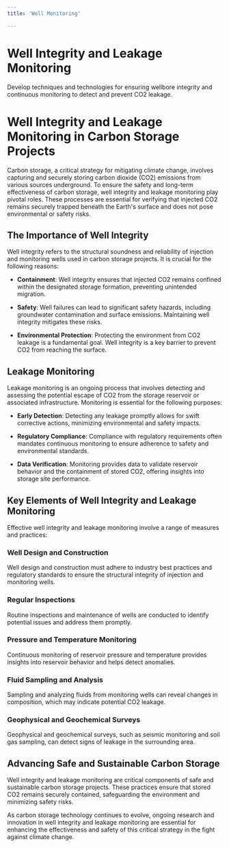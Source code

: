 ```yaml
---
title: 'Well Monitoring'

---
```


# Well Integrity and Leakage Monitoring

Develop techniques and technologies for ensuring wellbore integrity and continuous monitoring to detect and prevent CO2 leakage.

# Well Integrity and Leakage Monitoring in Carbon Storage Projects

Carbon storage, a critical strategy for mitigating climate change, involves capturing and securely storing carbon dioxide (CO2) emissions from various sources underground. To ensure the safety and long-term effectiveness of carbon storage, well integrity and leakage monitoring play pivotal roles. These processes are essential for verifying that injected CO2 remains securely trapped beneath the Earth's surface and does not pose environmental or safety risks.

## The Importance of Well Integrity

Well integrity refers to the structural soundness and reliability of injection and monitoring wells used in carbon storage projects. It is crucial for the following reasons:

- **Containment**: Well integrity ensures that injected CO2 remains confined within the designated storage formation, preventing unintended migration.

- **Safety**: Well failures can lead to significant safety hazards, including groundwater contamination and surface emissions. Maintaining well integrity mitigates these risks.

- **Environmental Protection**: Protecting the environment from CO2 leakage is a fundamental goal. Well integrity is a key barrier to prevent CO2 from reaching the surface.

## Leakage Monitoring

Leakage monitoring is an ongoing process that involves detecting and assessing the potential escape of CO2 from the storage reservoir or associated infrastructure. Monitoring is essential for the following purposes:

- **Early Detection**: Detecting any leakage promptly allows for swift corrective actions, minimizing environmental and safety impacts.

- **Regulatory Compliance**: Compliance with regulatory requirements often mandates continuous monitoring to ensure adherence to safety and environmental standards.

- **Data Verification**: Monitoring provides data to validate reservoir behavior and the containment of stored CO2, offering insights into storage site performance.

## Key Elements of Well Integrity and Leakage Monitoring

Effective well integrity and leakage monitoring involve a range of measures and practices:

### Well Design and Construction

Well design and construction must adhere to industry best practices and regulatory standards to ensure the structural integrity of injection and monitoring wells.

### Regular Inspections

Routine inspections and maintenance of wells are conducted to identify potential issues and address them promptly.

### Pressure and Temperature Monitoring

Continuous monitoring of reservoir pressure and temperature provides insights into reservoir behavior and helps detect anomalies.

### Fluid Sampling and Analysis

Sampling and analyzing fluids from monitoring wells can reveal changes in composition, which may indicate potential CO2 leakage.

### Geophysical and Geochemical Surveys

Geophysical and geochemical surveys, such as seismic monitoring and soil gas sampling, can detect signs of leakage in the surrounding area.

## Advancing Safe and Sustainable Carbon Storage

Well integrity and leakage monitoring are critical components of safe and sustainable carbon storage projects. These practices ensure that stored CO2 remains securely contained, safeguarding the environment and minimizing safety risks.

As carbon storage technology continues to evolve, ongoing research and innovation in well integrity and leakage monitoring are essential for enhancing the effectiveness and safety of this critical strategy in the fight against climate change.

